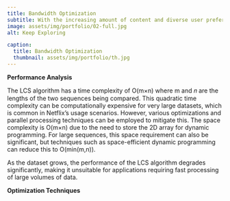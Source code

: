 ```yaml
---
title: Bandwidth Optimization
subtitle: With the increasing amount of content and diverse user preferences, efficient and accurate algorithms are crucial for maintaining user engagement. One of the fundamental challenges in recommendation systems is to identify common patterns in user behaviors and content characteristics. The Longest Common Subsequence (LCS) algorithm can play a significant role in this domain by identifying the longest sequence that is common in different user interaction histories, thus allowing Netflix to better understand user preferences and improve recommendations.
image: assets/img/portfolio/02-full.jpg
alt: Keep Exploring

caption:
  title: Bandwidth Optimization
  thumbnail: assets/img/portfolio/th.jpg
---
```


**Performance Analysis**

The LCS algorithm has a time complexity of O(m×n) where m and 𝑛 are the lengths of the two sequences being compared. This quadratic time complexity can be computationally expensive for very large datasets, which is common in Netflix’s usage scenarios. However, various optimizations and parallel processing techniques can be employed to mitigate this. The space complexity is  O(m×n) due to the need to store the 2D array for dynamic programming. For large sequences, this space requirement can also be significant, but techniques such as space-efficient dynamic programming can reduce this to O(min(m,n)).

As the dataset grows, the performance of the LCS algorithm degrades significantly, making it unsuitable for applications requiring fast processing of large volumes of data.

**Optimization Techniques**





